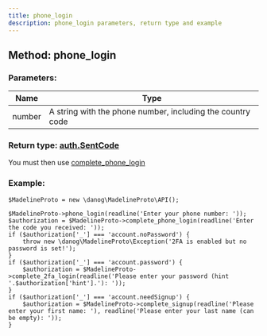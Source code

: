 ```yaml
---
title: phone_login
description: phone_login parameters, return type and example
---
```

## Method: phone_login  


### Parameters:

| Name     |    Type       |
|----------|---------------|
|number| A string with the phone number, including the country code|

### Return type: [auth.SentCode](API_docs/types/auth_SentCode.md)

You must then use [complete_phone_login](complete_phone_login.md) 


### Example:


```
$MadelineProto = new \danog\MadelineProto\API();

$MadelineProto->phone_login(readline('Enter your phone number: '));
$authorization = $MadelineProto->complete_phone_login(readline('Enter the code you received: '));
if ($authorization['_'] === 'account.noPassword') {
    throw new \danog\MadelineProto\Exception('2FA is enabled but no password is set!');
}
if ($authorization['_'] === 'account.password') {
    $authorization = $MadelineProto->complete_2fa_login(readline('Please enter your password (hint '.$authorization['hint'].'): '));
}
if ($authorization['_'] === 'account.needSignup') {
    $authorization = $MadelineProto->complete_signup(readline('Please enter your first name: '), readline('Please enter your last name (can be empty): '));
}
```


